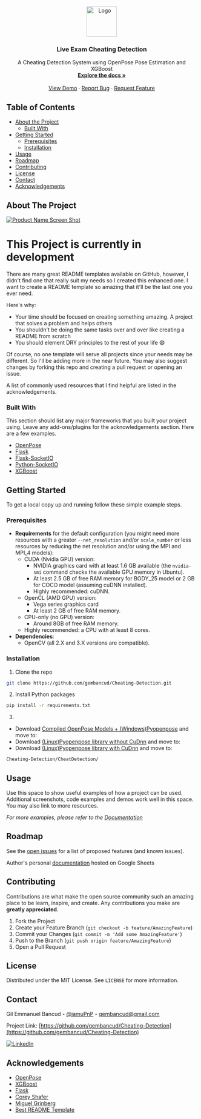<!--
*** Thanks for checking out this README Template. If you have a suggestion that would
*** make this better, please fork the repo and create a pull request or simply open
*** an issue with the tag "enhancement".
*** Thanks again! Now go create something AMAZING! :D
-->



<!-- PROJECT SHIELDS -->
<!--
*** I'm using markdown "reference style" links for readability.
*** Reference links are enclosed in brackets [ ] instead of parentheses ( ).
*** See the bottom of this document for the declaration of the reference variables
*** for contributors-url, forks-url, etc. This is an optional, concise syntax you may use.
*** https://www.markdownguide.org/basic-syntax/#reference-style-links
-->

<!-- 
[![Contributors][contributors-shield]][contributors-url]
[![Forks][forks-shield]][forks-url]
[![Stargazers][stars-shield]][stars-url]
[![Issues][issues-shield]][issues-url]
[![MIT License][license-shield]][license-url]

-->




<!-- PROJECT LOGO -->
<br />
<p align="center">
  <a href="https://github.com/gembancud/Cheating-Detection">
    <img src="images/logo.png" alt="Logo" width="80" height="80">
  </a>

  <h3 align="center">Live Exam Cheating Detection</h3>

  <p align="center">
    A Cheating Detection System using OpenPose Pose Estimation and XGBoost
    <br />
    <a href="https://github.com/gembancud/Cheating-Detection"><strong>Explore the docs »</strong></a>
    <br />
    <br />
    <a href="https://github.com/gembancud/Cheating-Detection">View Demo</a>
    ·
    <a href="https://github.com/gembancud/Cheating-Detection/issues">Report Bug</a>
    ·
    <a href="https://github.com/gembancud/Cheating-Detection/issues">Request Feature</a>
  </p>
</p>



<!-- TABLE OF CONTENTS -->
## Table of Contents

* [About the Project](#about-the-project)
  * [Built With](#built-with)
* [Getting Started](#getting-started)
  * [Prerequisites](#prerequisites)
  * [Installation](#installation)
* [Usage](#usage)
* [Roadmap](#roadmap)
* [Contributing](#contributing)
* [License](#license)
* [Contact](#contact)
* [Acknowledgements](#acknowledgements)



<!-- ABOUT THE PROJECT -->
## About The Project

[![Product Name Screen Shot][product-screenshot]](https://example.com)

# This Project is currently in development

There are many great README templates available on GitHub, however, I didn't find one that really suit my needs so I created this enhanced one. I want to create a README template so amazing that it'll be the last one you ever need.

Here's why:
* Your time should be focused on creating something amazing. A project that solves a problem and helps others
* You shouldn't be doing the same tasks over and over like creating a README from scratch
* You should element DRY principles to the rest of your life :smile:

Of course, no one template will serve all projects since your needs may be different. So I'll be adding more in the near future. You may also suggest changes by forking this repo and creating a pull request or opening an issue.

A list of commonly used resources that I find helpful are listed in the acknowledgements.

### Built With
This section should list any major frameworks that you built your project using. Leave any add-ons/plugins for the acknowledgements section. Here are a few examples.
* [OpenPose](https://github.com/CMU-Perceptual-Computing-Lab/openpose)
* [Flask](https://flask.palletsprojects.com/en/1.1.x/)
* [Flask-SocketIO](https://flask-socketio.readthedocs.io/en/latest/)
* [Python-SocketIO](https://python-socketio.readthedocs.io/en/latest/index.html)
* [XGBoost](https://xgboost.readthedocs.io/en/latest/)




<!-- GETTING STARTED -->
## Getting Started
To get a local copy up and running follow these simple example steps.

### Prerequisites

- **Requirements** for the default configuration (you might need more resources with a greater `--net_resolution` and/or `scale_number` or less resources by reducing the net resolution and/or using the MPI and MPI_4 models):
    - CUDA (Nvidia GPU) version:
        - NVIDIA graphics card with at least 1.6 GB available (the `nvidia-smi` command checks the available GPU memory in Ubuntu).
        - At least 2.5 GB of free RAM memory for BODY_25 model or 2 GB for COCO model (assuming cuDNN installed).
        - Highly recommended: cuDNN.
    - OpenCL (AMD GPU) version:
        - Vega series graphics card
        - At least 2 GB of free RAM memory.
    - CPU-only (no GPU) version:
        - Around 8GB of free RAM memory.
    - Highly recommended: a CPU with at least 8 cores.
- **Dependencies**:
    - OpenCV (all 2.X and 3.X versions are compatible).

### Installation

1. Clone the repo
```sh
git clone https://github.com/gembancud/Cheating-Detection.git
```
2. Install Python packages
```sh
pip install -r requirements.txt
```
3.
- Download [Compiled OpenPose Models + (Windows)Pyopenpose](https://drive.google.com/file/d/1OmsF-PqlyDessAruHpESvOnC89eAl4Vz/view?usp=sharing) and move to:
- Download [(Linux)Pyopenpose library without CuDnn](https://drive.google.com/file/d/1Ax1EQ9tfd0iKBmUNynaRHffKdKQ0bvSj/view?usp=sharing) and move to:
- Download [(Linux)Pyopenpose library with CuDnn](https://drive.google.com/file/d/1WXsR7AM23nt9AAdxuJe6jT8FpXjsOV85/view?usp=sharing) and move to:
```sh
Cheating-Detection/CheatDetection/
```



<!-- USAGE EXAMPLES -->
## Usage

Use this space to show useful examples of how a project can be used. Additional screenshots, code examples and demos work well in this space. You may also link to more resources.

_For more examples, please refer to the [Documentation](https://example.com)_



<!-- ROADMAP -->
## Roadmap

See the [open issues](https://github.com/gembancud/Cheating-Detection/issues) for a list of proposed features (and known issues).

Author's personal [documentation](https://docs.google.com/spreadsheets/d/1rPMHePNQsHh3moOTQ3r7VIakKBZ2deZtDosMtV5RZo4/edit?usp=sharing) hosted on Google Sheets



<!-- CONTRIBUTING -->
## Contributing

Contributions are what make the open source community such an amazing place to be learn, inspire, and create. Any contributions you make are **greatly appreciated**.

1. Fork the Project
2. Create your Feature Branch (`git checkout -b feature/AmazingFeature`)
3. Commit your Changes (`git commit -m 'Add some AmazingFeature'`)
4. Push to the Branch (`git push origin feature/AmazingFeature`)
5. Open a Pull Request



<!-- LICENSE -->
## License

Distributed under the MIT License. See `LICENSE` for more information.



<!-- CONTACT -->
## Contact

Gil Emmanuel Bancud - [@iamuPnP](https://www.facebook.com/iamuPnP) - gembancud@gmail.com

Project Link: [https://github.com/gembancud/Cheating-Detection](https://github.com/gembancud/Cheating-Detection)

[![LinkedIn][linkedin-shield]][linkedin-url]

<!-- ACKNOWLEDGEMENTS -->
## Acknowledgements
* [OpenPose](https://github.com/CMU-Perceptual-Computing-Lab/openpose)
* [XGBoost](https://github.com/dmlc/xgboost)
* [Flask](https://github.com/pallets/flask)
* [Corey Shafer](https://www.youtube.com/user/schafer5)
* [Miguel Grinberg](https://blog.miguelgrinberg.com/index)
* [Best README Template](https://github.com/othneildrew/Best-README-Template/blob/master/README.md)





<!-- MARKDOWN LINKS & IMAGES -->
<!-- https://www.markdownguide.org/basic-syntax/#reference-style-links -->
[contributors-shield]: https://img.shields.io/github/contributors/othneildrew/Best-README-Template.svg?style=flat-square
[contributors-url]: https://github.com/gembancud/Cheating-Detection/graphs/contributors
[forks-shield]: https://img.shields.io/github/forks/othneildrew/Best-README-Template.svg?style=flat-square
[forks-url]: https://github.com/gembancud/Cheating-Detection/network/members
[stars-shield]: https://img.shields.io/github/stars/othneildrew/Best-README-Template.svg?style=flat-square
[stars-url]: https://github.com/gembancud/Cheating-Detection/stargazers
[issues-shield]: https://img.shields.io/github/issues/othneildrew/Best-README-Template.svg?style=flat-square
[issues-url]: https://github.com/gembancud/Cheating-Detection/issues
[license-shield]: https://img.shields.io/github/license/othneildrew/Best-README-Template.svg?style=flat-square
[license-url]: https://github.com/gembancud/Cheating-Detection/LICENSE.txt
[linkedin-shield]: https://img.shields.io/badge/-LinkedIn-black.svg?style=flat-square&logo=linkedin&colorB=555
[linkedin-url]: https://www.linkedin.com/in/gil-emmanuel-bancud-140502104/
[product-screenshot]: images/screenshot.png
